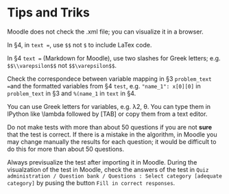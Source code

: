 # Tips and Triks

Moodle does not check the .xml file; you can visualize it in a browser.

In §4, in `text =`, use `$$` not `$` to include LaTex code.

In §4 `text =` (Markdown for Moodle), use two slashes for Greek letters; e.g. `$$\\varepsilon$$` not `$$\varepsilon$$`.

Check the correspondece between variable mapping in  §3 `problem_text =`and  the formatted variables from §4 `test`, e.g. `"name_1": x[0][0]` in `problem_text` in §3 and `%(name_1` in `text` in §4.

You can use Greek letters for variables, e.g. λ2, θ. You can type them in IPython like \lambda followed by [TAB] or copy them from a text editor.

Do not make tests with more than about 50 questions if you are not **sure** that the test is correct. If there is a mistake in the algorithm, in Moodle you may change manually the results for each question; it would be difficult to do this for more than about 50 questions.

Always previsualize the test after importing it in Moodle. During the visualzation of the test in Moodle, check the answers of the test in  `Quiz administration / Question bank / Questions : Select category [adequate category]` by pusing the button `Fill in correct responses`. 